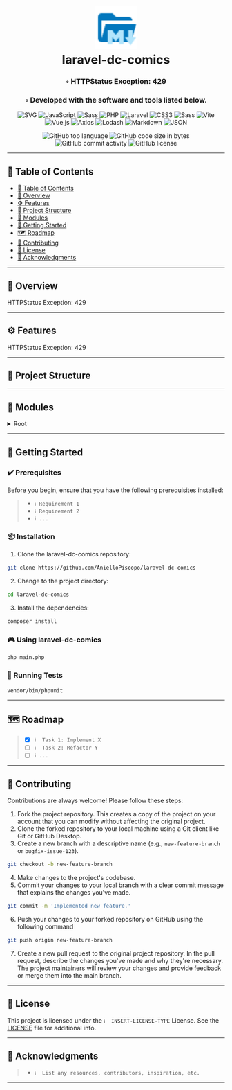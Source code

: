 <div align="center">
<h1 align="center">
<img src="https://raw.githubusercontent.com/PKief/vscode-material-icon-theme/ec559a9f6bfd399b82bb44393651661b08aaf7ba/icons/folder-markdown-open.svg" width="100" />
<br>laravel-dc-comics
</h1>
<h3>◦ HTTPStatus Exception: 429</h3>
<h3>◦ Developed with the software and tools listed below.</h3>

<p align="center">
<img src="https://img.shields.io/badge/SVG-FFB13B.svg?style&logo=SVG&logoColor=black" alt="SVG" />
<img src="https://img.shields.io/badge/JavaScript-F7DF1E.svg?style&logo=JavaScript&logoColor=black" alt="JavaScript" />
<img src="https://img.shields.io/badge/Sass-CC6699.svg?style&logo=Sass&logoColor=white" alt="Sass" />
<img src="https://img.shields.io/badge/PHP-777BB4.svg?style&logo=PHP&logoColor=white" alt="PHP" />
<img src="https://img.shields.io/badge/Laravel-777BB4.svg?style&logo=Laravel&logoColor=white" alt="Laravel" />
<img src="https://img.shields.io/badge/CSS3-E34F26.svg?style&logo=CSS3&logoColor=white" alt="CSS3" />
<img src="https://img.shields.io/badge/Sass-CC6699.svg?style&logo=Sass&logoColor=white" alt="Sass" />
<img src="https://img.shields.io/badge/Vite-646CFF.svg?style&logo=Vite&logoColor=white" alt="Vite" />
<img src="https://img.shields.io/badge/Vue.js-4FC08D.svg?style&logo=vuedotjs&logoColor=white" alt="Vue.js" />

<img src="https://img.shields.io/badge/Axios-5A29E4.svg?style&logo=Axios&logoColor=white" alt="Axios" />
<img src="https://img.shields.io/badge/Lodash-3492FF.svg?style&logo=Lodash&logoColor=white" alt="Lodash" />
<img src="https://img.shields.io/badge/Markdown-000000.svg?style&logo=Markdown&logoColor=white" alt="Markdown" />
<img src="https://img.shields.io/badge/JSON-000000.svg?style&logo=JSON&logoColor=white" alt="JSON" />
</p>
<img src="https://img.shields.io/github/languages/top/AnielloPiscopo/laravel-dc-comics?style&color=5D6D7E" alt="GitHub top language" />
<img src="https://img.shields.io/github/languages/code-size/AnielloPiscopo/laravel-dc-comics?style&color=5D6D7E" alt="GitHub code size in bytes" />
<img src="https://img.shields.io/github/commit-activity/m/AnielloPiscopo/laravel-dc-comics?style&color=5D6D7E" alt="GitHub commit activity" />
<img src="https://img.shields.io/github/license/AnielloPiscopo/laravel-dc-comics?style&color=5D6D7E" alt="GitHub license" />
</div>

---

## 📒 Table of Contents
- [📒 Table of Contents](#-table-of-contents)
- [📍 Overview](#-overview)
- [⚙️ Features](#-features)
- [📂 Project Structure](#project-structure)
- [🧩 Modules](#modules)
- [🚀 Getting Started](#-getting-started)
- [🗺 Roadmap](#-roadmap)
- [🤝 Contributing](#-contributing)
- [📄 License](#-license)
- [👏 Acknowledgments](#-acknowledgments)

---


## 📍 Overview

HTTPStatus Exception: 429

---

## ⚙️ Features

HTTPStatus Exception: 429

---


## 📂 Project Structure




---

## 🧩 Modules

<details closed><summary>Root</summary>

| File                                                                                                                                                                                                                           | Summary                   |
| ---                                                                                                                                                                                                                            | ---                       |
| [artisan](https://github.com/AnielloPiscopo/laravel-dc-comics/blob/main/artisan)                                                                                                                                               | HTTPStatus Exception: 429 |
| [vite.config.js](https://github.com/AnielloPiscopo/laravel-dc-comics/blob/main/vite.config.js)                                                                                                                                 | HTTPStatus Exception: 429 |
| [Kernel.php](https://github.com/AnielloPiscopo/laravel-dc-comics/blob/main/app\Console\Kernel.php)                                                                                                                             | HTTPStatus Exception: 429 |
| [Handler.php](https://github.com/AnielloPiscopo/laravel-dc-comics/blob/main/app\Exceptions\Handler.php)                                                                                                                        | HTTPStatus Exception: 429 |
| [Kernel.php](https://github.com/AnielloPiscopo/laravel-dc-comics/blob/main/app\Http\Kernel.php)                                                                                                                                | HTTPStatus Exception: 429 |
| [Controller.php](https://github.com/AnielloPiscopo/laravel-dc-comics/blob/main/app\Http\Controllers\Controller.php)                                                                                                            | HTTPStatus Exception: 429 |
| [ComicController.php](https://github.com/AnielloPiscopo/laravel-dc-comics/blob/main/app\Http\Controllers\Admin\ComicController.php)                                                                                            | HTTPStatus Exception: 429 |
| [ComicController.php](https://github.com/AnielloPiscopo/laravel-dc-comics/blob/main/app\Http\Controllers\Guest\ComicController.php)                                                                                            | HTTPStatus Exception: 429 |
| [Authenticate.php](https://github.com/AnielloPiscopo/laravel-dc-comics/blob/main/app\Http\Middleware\Authenticate.php)                                                                                                         | HTTPStatus Exception: 429 |
| [EncryptCookies.php](https://github.com/AnielloPiscopo/laravel-dc-comics/blob/main/app\Http\Middleware\EncryptCookies.php)                                                                                                     | HTTPStatus Exception: 429 |
| [PreventRequestsDuringMaintenance.php](https://github.com/AnielloPiscopo/laravel-dc-comics/blob/main/app\Http\Middleware\PreventRequestsDuringMaintenance.php)                                                                 | HTTPStatus Exception: 429 |
| [RedirectIfAuthenticated.php](https://github.com/AnielloPiscopo/laravel-dc-comics/blob/main/app\Http\Middleware\RedirectIfAuthenticated.php)                                                                                   | HTTPStatus Exception: 429 |
| [TrimStrings.php](https://github.com/AnielloPiscopo/laravel-dc-comics/blob/main/app\Http\Middleware\TrimStrings.php)                                                                                                           | HTTPStatus Exception: 429 |
| [TrustHosts.php](https://github.com/AnielloPiscopo/laravel-dc-comics/blob/main/app\Http\Middleware\TrustHosts.php)                                                                                                             | HTTPStatus Exception: 429 |
| [TrustProxies.php](https://github.com/AnielloPiscopo/laravel-dc-comics/blob/main/app\Http\Middleware\TrustProxies.php)                                                                                                         | HTTPStatus Exception: 429 |
| [ValidateSignature.php](https://github.com/AnielloPiscopo/laravel-dc-comics/blob/main/app\Http\Middleware\ValidateSignature.php)                                                                                               | HTTPStatus Exception: 429 |
| [VerifyCsrfToken.php](https://github.com/AnielloPiscopo/laravel-dc-comics/blob/main/app\Http\Middleware\VerifyCsrfToken.php)                                                                                                   | HTTPStatus Exception: 429 |
| [Comic.php](https://github.com/AnielloPiscopo/laravel-dc-comics/blob/main/app\Models\Comic.php)                                                                                                                                | HTTPStatus Exception: 429 |
| [User.php](https://github.com/AnielloPiscopo/laravel-dc-comics/blob/main/app\Models\User.php)                                                                                                                                  | HTTPStatus Exception: 429 |
| [AppServiceProvider.php](https://github.com/AnielloPiscopo/laravel-dc-comics/blob/main/app\Providers\AppServiceProvider.php)                                                                                                   | HTTPStatus Exception: 429 |
| [AuthServiceProvider.php](https://github.com/AnielloPiscopo/laravel-dc-comics/blob/main/app\Providers\AuthServiceProvider.php)                                                                                                 | HTTPStatus Exception: 429 |
| [BroadcastServiceProvider.php](https://github.com/AnielloPiscopo/laravel-dc-comics/blob/main/app\Providers\BroadcastServiceProvider.php)                                                                                       | HTTPStatus Exception: 429 |
| [EventServiceProvider.php](https://github.com/AnielloPiscopo/laravel-dc-comics/blob/main/app\Providers\EventServiceProvider.php)                                                                                               | HTTPStatus Exception: 429 |
| [RouteServiceProvider.php](https://github.com/AnielloPiscopo/laravel-dc-comics/blob/main/app\Providers\RouteServiceProvider.php)                                                                                               | HTTPStatus Exception: 429 |
| [app.php](https://github.com/AnielloPiscopo/laravel-dc-comics/blob/main/bootstrap\app.php)                                                                                                                                     | HTTPStatus Exception: 429 |
| [app.php](https://github.com/AnielloPiscopo/laravel-dc-comics/blob/main/config\app.php)                                                                                                                                        | HTTPStatus Exception: 429 |
| [auth.php](https://github.com/AnielloPiscopo/laravel-dc-comics/blob/main/config\auth.php)                                                                                                                                      | HTTPStatus Exception: 429 |
| [broadcasting.php](https://github.com/AnielloPiscopo/laravel-dc-comics/blob/main/config\broadcasting.php)                                                                                                                      | HTTPStatus Exception: 429 |
| [cache.php](https://github.com/AnielloPiscopo/laravel-dc-comics/blob/main/config\cache.php)                                                                                                                                    | HTTPStatus Exception: 429 |
| [cors.php](https://github.com/AnielloPiscopo/laravel-dc-comics/blob/main/config\cors.php)                                                                                                                                      | HTTPStatus Exception: 429 |
| [database.php](https://github.com/AnielloPiscopo/laravel-dc-comics/blob/main/config\database.php)                                                                                                                              | HTTPStatus Exception: 429 |
| [filesystems.php](https://github.com/AnielloPiscopo/laravel-dc-comics/blob/main/config\filesystems.php)                                                                                                                        | HTTPStatus Exception: 429 |
| [hashing.php](https://github.com/AnielloPiscopo/laravel-dc-comics/blob/main/config\hashing.php)                                                                                                                                | HTTPStatus Exception: 429 |
| [logging.php](https://github.com/AnielloPiscopo/laravel-dc-comics/blob/main/config\logging.php)                                                                                                                                | HTTPStatus Exception: 429 |
| [mail.php](https://github.com/AnielloPiscopo/laravel-dc-comics/blob/main/config\mail.php)                                                                                                                                      | HTTPStatus Exception: 429 |
| [queue.php](https://github.com/AnielloPiscopo/laravel-dc-comics/blob/main/config\queue.php)                                                                                                                                    | HTTPStatus Exception: 429 |
| [sanctum.php](https://github.com/AnielloPiscopo/laravel-dc-comics/blob/main/config\sanctum.php)                                                                                                                                | HTTPStatus Exception: 429 |
| [services.php](https://github.com/AnielloPiscopo/laravel-dc-comics/blob/main/config\services.php)                                                                                                                              | HTTPStatus Exception: 429 |
| [session.php](https://github.com/AnielloPiscopo/laravel-dc-comics/blob/main/config\session.php)                                                                                                                                | HTTPStatus Exception: 429 |
| [view.php](https://github.com/AnielloPiscopo/laravel-dc-comics/blob/main/config\view.php)                                                                                                                                      | HTTPStatus Exception: 429 |
| [comics.php](https://github.com/AnielloPiscopo/laravel-dc-comics/blob/main/config\db\comics.php)                                                                                                                               | HTTPStatus Exception: 429 |
| [UserFactory.php](https://github.com/AnielloPiscopo/laravel-dc-comics/blob/main/database\factories\UserFactory.php)                                                                                                            | HTTPStatus Exception: 429 |
| [2014_10_12_000000_create_users_table.php](https://github.com/AnielloPiscopo/laravel-dc-comics/blob/main/database\migrations\2014_10_12_000000_create_users_table.php)                                                         | HTTPStatus Exception: 429 |
| [2014_10_12_100000_create_password_resets_table.php](https://github.com/AnielloPiscopo/laravel-dc-comics/blob/main/database\migrations\2014_10_12_100000_create_password_resets_table.php)                                     | HTTPStatus Exception: 429 |
| [2019_08_19_000000_create_failed_jobs_table.php](https://github.com/AnielloPiscopo/laravel-dc-comics/blob/main/database\migrations\2019_08_19_000000_create_failed_jobs_table.php)                                             | HTTPStatus Exception: 429 |
| [2019_12_14_000001_create_personal_access_tokens_table.php](https://github.com/AnielloPiscopo/laravel-dc-comics/blob/main/database\migrations\2019_12_14_000001_create_personal_access_tokens_table.php)                       | HTTPStatus Exception: 429 |
| [2023_02_13_142440_create_comics_table.php](https://github.com/AnielloPiscopo/laravel-dc-comics/blob/main/database\migrations\2023_02_13_142440_create_comics_table.php)                                                       | HTTPStatus Exception: 429 |
| [2023_02_16_150558_modify_sales_date_column_type.php](https://github.com/AnielloPiscopo/laravel-dc-comics/blob/main/database\migrations\2023_02_16_150558_modify_sales_date_column_type.php)                                   | HTTPStatus Exception: 429 |
| [2023_02_16_163852_add_nullable_to_the_columns_of_comics_table.php](https://github.com/AnielloPiscopo/laravel-dc-comics/blob/main/database\migrations\2023_02_16_163852_add_nullable_to_the_columns_of_comics_table.php)       | HTTPStatus Exception: 429 |
| [2023_02_16_205626_remove_default_in_thumb_column_of_comics_table.php](https://github.com/AnielloPiscopo/laravel-dc-comics/blob/main/database\migrations\2023_02_16_205626_remove_default_in_thumb_column_of_comics_table.php) | HTTPStatus Exception: 429 |
| [ComicsTableSeeder.php](https://github.com/AnielloPiscopo/laravel-dc-comics/blob/main/database\seeders\ComicsTableSeeder.php)                                                                                                  | HTTPStatus Exception: 429 |
| [DatabaseSeeder.php](https://github.com/AnielloPiscopo/laravel-dc-comics/blob/main/database\seeders\DatabaseSeeder.php)                                                                                                        | HTTPStatus Exception: 429 |
| [auth.php](https://github.com/AnielloPiscopo/laravel-dc-comics/blob/main/lang\en\auth.php)                                                                                                                                     | HTTPStatus Exception: 429 |
| [pagination.php](https://github.com/AnielloPiscopo/laravel-dc-comics/blob/main/lang\en\pagination.php)                                                                                                                         | HTTPStatus Exception: 429 |
| [passwords.php](https://github.com/AnielloPiscopo/laravel-dc-comics/blob/main/lang\en\passwords.php)                                                                                                                           | HTTPStatus Exception: 429 |
| [validation.php](https://github.com/AnielloPiscopo/laravel-dc-comics/blob/main/lang\en\validation.php)                                                                                                                         | HTTPStatus Exception: 429 |
| [.htaccess](https://github.com/AnielloPiscopo/laravel-dc-comics/blob/main/public\.htaccess)                                                                                                                                    | HTTPStatus Exception: 429 |
| [index.php](https://github.com/AnielloPiscopo/laravel-dc-comics/blob/main/public\index.php)                                                                                                                                    | HTTPStatus Exception: 429 |
| [app.js](https://github.com/AnielloPiscopo/laravel-dc-comics/blob/main/resources\js\app.js)                                                                                                                                    | HTTPStatus Exception: 429 |
| [bootstrap.js](https://github.com/AnielloPiscopo/laravel-dc-comics/blob/main/resources\js\bootstrap.js)                                                                                                                        | HTTPStatus Exception: 429 |
| [deleteComicElement.js](https://github.com/AnielloPiscopo/laravel-dc-comics/blob/main/resources\js\Admin\deleteComicElement.js)                                                                                                | HTTPStatus Exception: 429 |
| [app.scss](https://github.com/AnielloPiscopo/laravel-dc-comics/blob/main/resources\scss\app.scss)                                                                                                                              | HTTPStatus Exception: 429 |
| [general.scss](https://github.com/AnielloPiscopo/laravel-dc-comics/blob/main/resources\scss\general.scss)                                                                                                                      | HTTPStatus Exception: 429 |
| [_comics.scss](https://github.com/AnielloPiscopo/laravel-dc-comics/blob/main/resources\scss\Guest\_comics.scss)                                                                                                                | HTTPStatus Exception: 429 |
| [_footer.scss](https://github.com/AnielloPiscopo/laravel-dc-comics/blob/main/resources\scss\partials\_footer.scss)                                                                                                             | HTTPStatus Exception: 429 |
| [_header.scss](https://github.com/AnielloPiscopo/laravel-dc-comics/blob/main/resources\scss\partials\_header.scss)                                                                                                             | HTTPStatus Exception: 429 |
| [_loader.scss](https://github.com/AnielloPiscopo/laravel-dc-comics/blob/main/resources\scss\partials\_loader.scss)                                                                                                             | HTTPStatus Exception: 429 |
| [_variables.scss](https://github.com/AnielloPiscopo/laravel-dc-comics/blob/main/resources\scss\partials\_variables.scss)                                                                                                       | HTTPStatus Exception: 429 |
| [home.blade.php](https://github.com/AnielloPiscopo/laravel-dc-comics/blob/main/resources\views\Admin\pages\home.blade.php)                                                                                                     | HTTPStatus Exception: 429 |
| [create.blade.php](https://github.com/AnielloPiscopo/laravel-dc-comics/blob/main/resources\views\Admin\pages\comics\create.blade.php)                                                                                          | HTTPStatus Exception: 429 |
| [edit.blade.php](https://github.com/AnielloPiscopo/laravel-dc-comics/blob/main/resources\views\Admin\pages\comics\edit.blade.php)                                                                                              | HTTPStatus Exception: 429 |
| [index.blade.php](https://github.com/AnielloPiscopo/laravel-dc-comics/blob/main/resources\views\Admin\pages\comics\index.blade.php)                                                                                            | HTTPStatus Exception: 429 |
| [show.blade.php](https://github.com/AnielloPiscopo/laravel-dc-comics/blob/main/resources\views\Admin\pages\comics\show.blade.php)                                                                                              | HTTPStatus Exception: 429 |
| [form.blade.php](https://github.com/AnielloPiscopo/laravel-dc-comics/blob/main/resources\views\Admin\pages\comics\partials\form.blade.php)                                                                                     | HTTPStatus Exception: 429 |
| [comics.blade.php](https://github.com/AnielloPiscopo/laravel-dc-comics/blob/main/resources\views\Guest\pages\comics.blade.php)                                                                                                 | HTTPStatus Exception: 429 |
| [home.blade.php](https://github.com/AnielloPiscopo/laravel-dc-comics/blob/main/resources\views\Guest\pages\home.blade.php)                                                                                                     | HTTPStatus Exception: 429 |
| [app.blade.php](https://github.com/AnielloPiscopo/laravel-dc-comics/blob/main/resources\views\layouts\app.blade.php)                                                                                                           | HTTPStatus Exception: 429 |
| [footer.blade.php](https://github.com/AnielloPiscopo/laravel-dc-comics/blob/main/resources\views\partials\footer.blade.php)                                                                                                    | HTTPStatus Exception: 429 |
| [header.blade.php](https://github.com/AnielloPiscopo/laravel-dc-comics/blob/main/resources\views\partials\header.blade.php)                                                                                                    | HTTPStatus Exception: 429 |
| [api.php](https://github.com/AnielloPiscopo/laravel-dc-comics/blob/main/routes\api.php)                                                                                                                                        | HTTPStatus Exception: 429 |
| [channels.php](https://github.com/AnielloPiscopo/laravel-dc-comics/blob/main/routes\channels.php)                                                                                                                              | HTTPStatus Exception: 429 |
| [console.php](https://github.com/AnielloPiscopo/laravel-dc-comics/blob/main/routes\console.php)                                                                                                                                | HTTPStatus Exception: 429 |
| [web.php](https://github.com/AnielloPiscopo/laravel-dc-comics/blob/main/routes\web.php)                                                                                                                                        | HTTPStatus Exception: 429 |

</details>

---

## 🚀 Getting Started

### ✔️ Prerequisites

Before you begin, ensure that you have the following prerequisites installed:
> - `ℹ️ Requirement 1`
> - `ℹ️ Requirement 2`
> - `ℹ️ ...`

### 📦 Installation

1. Clone the laravel-dc-comics repository:
```sh
git clone https://github.com/AnielloPiscopo/laravel-dc-comics
```

2. Change to the project directory:
```sh
cd laravel-dc-comics
```

3. Install the dependencies:
```sh
composer install
```

### 🎮 Using laravel-dc-comics

```sh
php main.php
```

### 🧪 Running Tests
```sh
vendor/bin/phpunit
```

---


## 🗺 Roadmap

> - [X] `ℹ️  Task 1: Implement X`
> - [ ] `ℹ️  Task 2: Refactor Y`
> - [ ] `ℹ️ ...`


---

## 🤝 Contributing

Contributions are always welcome! Please follow these steps:
1. Fork the project repository. This creates a copy of the project on your account that you can modify without affecting the original project.
2. Clone the forked repository to your local machine using a Git client like Git or GitHub Desktop.
3. Create a new branch with a descriptive name (e.g., `new-feature-branch` or `bugfix-issue-123`).
```sh
git checkout -b new-feature-branch
```
4. Make changes to the project's codebase.
5. Commit your changes to your local branch with a clear commit message that explains the changes you've made.
```sh
git commit -m 'Implemented new feature.'
```
6. Push your changes to your forked repository on GitHub using the following command
```sh
git push origin new-feature-branch
```
7. Create a new pull request to the original project repository. In the pull request, describe the changes you've made and why they're necessary.
The project maintainers will review your changes and provide feedback or merge them into the main branch.

---

## 📄 License

This project is licensed under the `ℹ️  INSERT-LICENSE-TYPE` License. See the [LICENSE](https://docs.github.com/en/communities/setting-up-your-project-for-healthy-contributions/adding-a-license-to-a-repository) file for additional info.

---

## 👏 Acknowledgments

> - `ℹ️  List any resources, contributors, inspiration, etc.`

---
